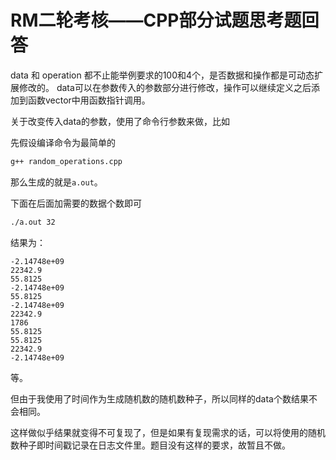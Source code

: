 # RM二轮考核——CPP部分试题思考题回答

data 和 operation 都不止能举例要求的100和4个，是否数据和操作都是可动态扩展修改的。
data可以在参数传入的参数部分进行修改，操作可以继续定义之后添加到函数vector中用函数指针调用。

关于改变传入data的参数，使用了命令行参数来做，比如

先假设编译命令为最简单的
```bash
g++ random_operations.cpp
```
那么生成的就是`a.out`。

下面在后面加需要的数据个数即可
```bash
./a.out 32
```
结果为：
```
-2.14748e+09
22342.9
55.8125
-2.14748e+09
55.8125
-2.14748e+09
22342.9
1786
55.8125
55.8125
22342.9
-2.14748e+09
```
等。

但由于我使用了时间作为生成随机数的随机数种子，所以同样的data个数结果不会相同。

这样做似乎结果就变得不可复现了，但是如果有复现需求的话，可以将使用的随机数种子即时间戳记录在日志文件里。题目没有这样的要求，故暂且不做。